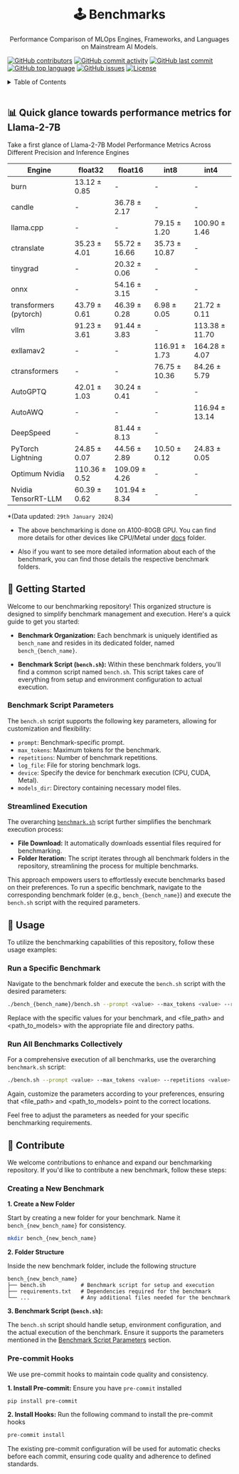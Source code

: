 <div align="center">

  <h1 align="center">🕹️ Benchmarks</h1>
    <p align="center">Performance Comparison of MLOps Engines, Frameworks, and Languages on Mainstream AI Models.</p>
</div>

[![GitHub contributors](https://img.shields.io/github/contributors/premAI-io/benchmarks.svg)](https://github.com/premAI-io/benchmarks/graphs/contributors)
[![GitHub commit activity](https://img.shields.io/github/commit-activity/m/premAI-io/benchmarks.svg)](https://github.com/premAI-io/benchmarks/commits/master)
[![GitHub last commit](https://img.shields.io/github/last-commit/premAI-io/benchmarks.svg)](https://github.com/premAI-io/benchmarks/commits/master)
[![GitHub top language](https://img.shields.io/github/languages/top/premAI-io/benchmarks.svg)](https://github.com/premAI-io/benchmarks)
[![GitHub issues](https://img.shields.io/github/issues/premAI-io/benchmarks.svg)](https://github.com/premAI-io/benchmarks/issues)
[![License](https://img.shields.io/badge/License-MIT-blue.svg)](LICENSE)


<details>
  <summary>Table of Contents</summary>
  <ol>
    <li><a href="#-quick-glance">Quick glance towards performance metrics for Llama-2-7B</a></li>
    <li><a href="#-getting-started">Getting started</a></li>
    <li><a href="#-usage">Usage</a></li>
    <li><a href="#-contribute">Contribute</a></li>
  </ol>
</details>

</br>

## 📊 Quick glance towards performance metrics for Llama-2-7B

Take a first glance of Llama-2-7B Model Performance Metrics Across Different Precision and Inference Engines


| Engine                       | float32      | float16        | int8          | int4          |
|------------------------------|--------------|----------------|---------------|---------------|
| burn                         | 13.12 ± 0.85 |      -         |      -        |      -        |
| candle                       |      -       | 36.78 ± 2.17   |      -        |      -        |
| llama.cpp                    |      -       |      -         | 79.15 ± 1.20  | 100.90 ± 1.46 |
| ctranslate                   | 35.23 ± 4.01 | 55.72 ± 16.66  | 35.73 ± 10.87 |      -        |
| tinygrad                     |      -       | 20.32 ± 0.06   |      -        |      -        |
| onnx                         |      -       | 54.16 ± 3.15   |      -        |      -        |
| transformers (pytorch)       | 43.79 ± 0.61 | 46.39 ± 0.28   | 6.98 ± 0.05   | 21.72 ± 0.11  |
| vllm                         | 91.23 ± 3.61 | 91.44 ± 3.83   |      -        | 113.38 ± 11.70|
| exllamav2                    |      -       |      -         | 116.91 ± 1.73 | 164.28 ± 4.07 |
| ctransformers                |      -       |      -         | 76.75 ± 10.36 | 84.26 ± 5.79  |
| AutoGPTQ                     | 42.01 ± 1.03 | 30.24 ± 0.41   |      -        |      -        |
| AutoAWQ                      |      -       |      -         |      -        | 116.94 ± 13.14|
| DeepSpeed                    |      -       | 81.44 ± 8.13   |      -        |               |
| PyTorch Lightning            | 24.85 ± 0.07 | 44.56 ± 2.89   | 10.50 ± 0.12  | 24.83 ± 0.05  |
| Optimum Nvidia               | 110.36 ± 0.52| 109.09 ± 4.26  |      -        |      -        |
| Nvidia TensorRT-LLM          | 60.39 ± 0.62 | 101.94 ± 8.34  |      -        |      -        |

*(Data updated: `29th January 2024`)



- The above benchmarking is done on A100-80GB GPU. You can find more details for other devices like CPU/Metal under [docs](docs/llama2.md) folder.

- Also if you want to see more detailed information about each of the benchmark, you can find those details the respective benchmark folders.


## 🚀 Getting Started

Welcome to our benchmarking repository! This organized structure is designed to simplify benchmark management and execution. Here's a quick guide to get you started:

- **Benchmark Organization:** Each benchmark is uniquely identified as `bench_name` and resides in its dedicated folder, named `bench_{bench_name}`.

- **Benchmark Script (`bench.sh`):** Within these benchmark folders, you'll find a common script named `bench.sh`. This script takes care of everything from setup and environment configuration to actual execution.

### Benchmark Script Parameters

The `bench.sh` script supports the following key parameters, allowing for customization and flexibility:

- `prompt`: Benchmark-specific prompt.
- `max_tokens`: Maximum tokens for the benchmark.
- `repetitions`: Number of benchmark repetitions.
- `log_file`: File for storing benchmark logs.
- `device`: Specify the device for benchmark execution (CPU, CUDA, Metal).
- `models_dir`: Directory containing necessary model files.

### Streamlined Execution

The overarching [`benchmark.sh`](./benchmark.sh) script further simplifies the benchmark execution process:

- **File Download:** It automatically downloads essential files required for benchmarking.
- **Folder Iteration:** The script iterates through all benchmark folders in the repository, streamlining the process for multiple benchmarks.

This approach empowers users to effortlessly execute benchmarks based on their preferences. To run a specific benchmark, navigate to the corresponding benchmark folder (e.g., `bench_{bench_name}`) and execute the `bench.sh` script with the required parameters.

## 📄 Usage

To utilize the benchmarking capabilities of this repository, follow these usage examples:

### Run a Specific Benchmark

Navigate to the benchmark folder and execute the `bench.sh` script with the desired parameters:

```bash
./bench_{bench_name}/bench.sh --prompt <value> --max_tokens <value> --repetitions <value> --log_file <file_path> --device <cpu/cuda/metal> --models_dir <path_to_models>
```

Replace <value> with the specific values for your benchmark, and <file_path> and <path_to_models> with the appropriate file and directory paths.

### Run All Benchmarks Collectively

For a comprehensive execution of all benchmarks, use the overarching `benchmark.sh` script:

```bash
./bench.sh --prompt <value> --max_tokens <value> --repetitions <value> --log_file <file_path> --device <cpu/cuda/metal> --models_dir <path_to_models>
```

Again, customize the parameters according to your preferences, ensuring that <file_path> and <path_to_models> point to the correct locations.

Feel free to adjust the parameters as needed for your specific benchmarking requirements.

## 🤝 Contribute

We welcome contributions to enhance and expand our benchmarking repository. If you'd like to contribute a new benchmark, follow these steps:

### Creating a New Benchmark

**1. Create a New Folder**

Start by creating a new folder for your benchmark. Name it `bench_{new_bench_name}` for consistency.

```bash
mkdir bench_{new_bench_name}
```

**2. Folder Structure**

Inside the new benchmark folder, include the following structure

```
bench_{new_bench_name}
├── bench.sh           # Benchmark script for setup and execution
├── requirements.txt   # Dependencies required for the benchmark
└── ...                # Any additional files needed for the benchmark
```

**3. Benchmark Script (`bench.sh`):**

The `bench.sh` script should handle setup, environment configuration, and the actual execution of the benchmark. Ensure it supports the parameters mentioned in the [Benchmark Script Parameters](#benchmark-script-parameters) section.

### Pre-commit Hooks

We use pre-commit hooks to maintain code quality and consistency.

**1. Install Pre-commit:** Ensure you have `pre-commit` installed

```bash
pip install pre-commit
```

**2. Install Hooks:** Run the following command to install the pre-commit hooks

```bash
pre-commit install
```

The existing pre-commit configuration will be used for automatic checks before each commit, ensuring code quality and adherence to defined standards.
